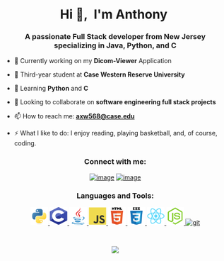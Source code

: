 <h1 align="center">Hi 👋,&nbsp I'm Anthony <img height="40" src=""></h1>
<h3 align="center">A passionate Full Stack developer from New Jersey specializing in Java, Python, and C</h3>

- 🔭 Currently working on my **Dicom-Viewer** Application

- 📘 Third-year student at **Case Western Reserve University**

- 🌱 Learning **Python** and **C**

- 🤝 Looking to collaborate on **software engineering full stack projects**

- 📫 How to reach me: **axw568@case.edu**

- ⚡ What I like to do: I enjoy reading, playing basketball, and, of course, coding.


<h3 align="center">Connect with me:</h3>
<div align="center">

[![image](https://img.shields.io/badge/LinkedIn-0077B5?style=for-the-badge&logo=linkedin&logoColor=white)](https://www.linkedin.com/in/anthony-wang-b9a945247/)
[![image](https://img.shields.io/badge/Gmail-D14836?style=for-the-badge&logo=gmail&logoColor=white)](mailto:axw568@case.edu)
  
</div>

<h3 align="center">Languages and Tools:</h3>

<p align="center"> 
  <a href="https://www.python.org" target="_blank"> 
    <img src="https://raw.githubusercontent.com/devicons/devicon/master/icons/python/python-original.svg" alt="Python" width="40" height="40"/> 
  </a> 
    <a href="https://en.wikipedia.org/wiki/C_(programming_language)" target="_blank"> 
    <img src="./images/c.svg" alt="C" width="40" height="40"/> 
  </a>  
    </a> 
    <a href="https://en.wikipedia.org/wiki/Java_(programming_language)" target="_blank"> 
    <img src="./images/java.svg" alt="Java" width="40" height="40"/> 
  </a>  
    <a href="https://developer.mozilla.org/en-US/docs/Web/JavaScript" target="_blank"> 
    <img src="https://raw.githubusercontent.com/devicons/devicon/master/icons/javascript/javascript-original.svg" alt="javascript" width="40" height="40"/> 
  </a> 
  <a href="https://www.w3.org/html/" target="_blank"> 
    <img src="https://raw.githubusercontent.com/devicons/devicon/master/icons/html5/html5-original-wordmark.svg" alt="html5" width="40" height="40"/> 
  </a>
  <a href="https://www.w3schools.com/css/" target="_blank"> 
    <img src="https://raw.githubusercontent.com/devicons/devicon/master/icons/css3/css3-original-wordmark.svg" alt="css3" width="40" height="40"/> 
  </a> 
  <a href="https://react.dev/" target="_blank"> 
    <img src="./images/react.svg" alt="ReactJS" width="40" height="40"/> 
  </a> 
  <a href="https://nodejs.org/en/" target="_blank"> 
    <img src="./images/Node.js_logo.svg" alt="ReactJS" width="40" height="40"/> 
  </a> 
  <a href="https://git-scm.com/" target="_blank"> 
    <img src="https://www.vectorlogo.zone/logos/git-scm/git-scm-icon.svg" alt="git" width="40" height="40"/> 
  </a>
</p>

<p>&nbsp</p>

<p align= "center">
  <img height= "150" src="https://github-readme-stats.vercel.app/api/top-langs/?username=Anthonyxw87&theme=react&layout=compact" />
</p>